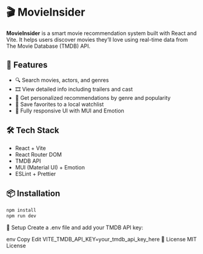 # 🎬 MovieInsider

**MovieInsider** is a smart movie recommendation system built with React and Vite. It helps users discover movies they’ll love using real-time data from The Movie Database (TMDB) API.

## 🚀 Features

- 🔍 Search movies, actors, and genres
- 🎞️ View detailed info including trailers and cast
- 🧠 Get personalized recommendations by genre and popularity
- 💾 Save favorites to a local watchlist
- 📱 Fully responsive UI with MUI and Emotion

## 🛠️ Tech Stack

- React + Vite
- React Router DOM
- TMDB API
- MUI (Material UI) + Emotion
- ESLint + Prettier

## 📦 Installation

```bash
npm install
npm run dev
```
🔑 Setup
Create a .env file and add your TMDB API key:

env
Copy
Edit
VITE_TMDB_API_KEY=your_tmdb_api_key_here
📄 License
MIT License
